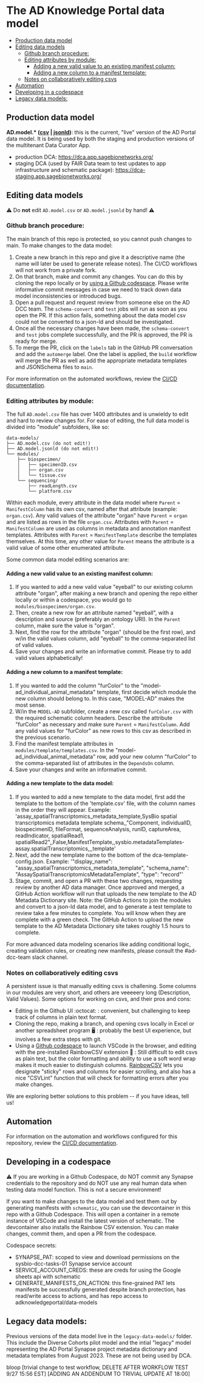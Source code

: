 # The AD Knowledge Portal data model

- [Production data model](#production-data-model)
- [Editing data models](#editing-data-models)
  * [Github branch procedure:](#github-branch-procedure)
  * [Editing attributes by module:](#editing-attributes-by-module)
    + [Adding a new valid value to an existing manifest column:](#adding-a-new-valid-value-to-an-existing-manifest-column)
    + [Adding a new column to a manifest template:](#adding-a-new-column-to-a-manifest-template)
  * [Notes on collaboratively editing csvs](#notes-on-collaboratively-editing-csvs)
- [Automation](#automation)
- [Developing in a codespace](#developing-in-a-codespace)
- [Legacy data models:](#legacy-data-models)            

## Production data model
**AD.model.\* ([csv](https://github.com/adknowledgeportal/data-models/blob/main/AD.model.csv) | [jsonld](https://github.com/adknowledgeportal/data-models/blob/main/AD.model.jsonld))**: this is the current, "live" version of the AD Portal data model. It is being used by both the staging and production versions of the multitenant Data Curator App.

* production DCA: https://dca.app.sagebionetworks.org/
* staging DCA (used by FAIR Data team to test updates to app infrastructure and schematic package): https://dca-staging.app.sagebionetworks.org/

## Editing data models

:warning: Do **not** edit `AD.model.csv` or `AD.model.jsonld` by hand! :warning:

### Github branch procedure:

The main branch of this repo is protected, so you cannot push changes to main. To make changes to the data model:
1. Create a new branch in this repo and give it a descriptive name (the name will later be used to generate release notes). The CI/CD workflows will not work from a private fork.
2. On that branch, make and commit any changes. You can do this by cloning the repo locally or by [using a Github codespace](#developing-in-a-codespace). Please write informative commit messages in case we need to track down data model inconsistencies or introduced bugs.
3. Open a pull request and request review from someone else on the AD DCC team. The `schema-convert` and `test` jobs will run as soon as you open the PR. If this action fails, something about the data model csv could not be converted to a json-ld and should be investigated. 
4. Once all the necessary changes have been made, the `schema-convert` and `test` jobs complete successfully, and the PR is approved, the PR is ready for merge.
5. To merge the PR, click on the `labels` tab in the GitHub PR conversation and add the `automerge` label. One the label is applied, the `build` workflow will merge the PR as well as add the appropriate metadata templates and JSONSchema files to `main`.

For more information on the automated workflows, review the [CI/CD documentation](.github/workflows/README.md).

### Editing attributes by module:

The full `AD.model.csv` file has over 1400 attributes and is unwieldy to edit and hard to review changes for. For ease of editing, the full data model is divided into "module" subfolders, like so:

```
data-models/
├── AD.model.csv (do not edit!)
├── AD.model.jsonld (do not edit!)
└── modules/
    ├── biospecimen/
    │   ├── specimenID.csv
    │   ├── organ.csv
    │   └── tissue.csv
    └── sequencing/
        ├── readLength.csv
        └── platform.csv
```
Within each module, every attribute in the data model where `Parent` = `ManifestColumn` has its own csv, named after that attribute (example: `organ.csv`). Any valid values of the attribute "organ" have `Parent` = `organ` and are listed as rows in the file `organ.csv`. Attributes with `Parent` = `ManifestColumn` are used as columns in metadata and annotation manifest templates. Attributes with `Parent` = `ManifestTemplate` describe the templates themselves. At this time, any other value for `Parent` means the attribute is a valid value of some other enumerated attribute. 

Some common data model editing scenarios are:

#### Adding a new valid value to an existing manifest column: 
1. If you wanted to add a new valid value "eyeball" to our existing column attribute "organ", after making a new branch and opening the repo either locally or within a codespace, you would go to `modules/biospecimen/organ.csv`.
2. Then, create a new row for an attribute named "eyeball", with a description and source (preferably an ontology URI). In the `Parent` column, make sure the value is "organ".
3. Next, find the row for the attribute "organ" (should be the first row), and w/in the valid values column, add "eyeball" to the comma-separated list of valid values.
4. Save your changes and write an informative commit. Please try to add valid values alphabetically!
   
#### Adding a new column to a manifest template: 
1. If you wanted to add the column "furColor" to the "model-ad_individual_animal_metadata" template, first decide which module the new column should belong to. In this case, "MODEL-AD" makes the most sense.
2. W/in the `MODEL-AD` subfolder, create a new csv called `furColor.csv` with the required schematic column headers. Describe the attribute "furColor" as necessary and make sure `Parent` = `ManifestColumn`. Add any valid values for "furColor" as new rows to this csv as described in the previous scenario.
3. Find the manifest template attributes in `modules/template/templates.csv`. In the "model-ad_individual_animal_metadata" row, add your new column "furColor" to the comma-separated list of attributes in the `DependsOn` column.
4. Save your changes and write an informative commit.

#### Adding a new template to the data model:
1. If you wanted to add a new template to the data model, first add the template to the bottom of the 'template.csv' file, with the column names in the order they will appear.
      Example: 'assay_spatialTranscriptomics_metadata_template,SysBio spatial transcriptomics metadata template schema,,"Component, individualID, biospecimenID, fileFormat, sequenceAnalysis, runID, captureArea, readIndicator, spatialRead1, spatialRead2",,False,ManifestTemplate,,sysbio.metadataTemplates-assay.spatialTranscriptomics,,,template'
3. Next, add the new template name to the bottom of the dca-template-config.json.
      Example:
        '"display_name": "assay_spatialTranscriptomics_metadata_template",
        "schema_name": "AssaySpatialTranscriptomicsMetadataTemplate",
        "type": "record"'
5. Stage, commit, and open a PR with these two changes, requesting review by another AD data manager. Once approved and merged, a GitHub Action workflow will run that uploads the new template to the AD Metadata Dictionary site. Note: the GitHub Actions to join the modules and convert to a json-ld data model, and to generate a test template to review take a few minutes to complete. You will know when they are complete with a green check. The GitHub Action to upload the new template to the AD Metadata Dictionary site takes roughly 1.5 hours to complete.

For more advanced data modeling scenarios like adding conditional logic, creating validation rules, or creating new manifests, please consult the #ad-dcc-team slack channel.

### Notes on collaboratively editing csvs

A persistent issue is that manually editing csvs is challening. Some columns in our modules are very short, and others are veeeeery long (Description, Valid Values). Some options for working on csvs, and their pros and cons:

- Editing in the Github UI :octocat: : convenient, but challenging to keep track of columns in plain text format. 
- Cloning the repo, making a branch, and opening csvs locally in Excel or another spreadsheet program 🖥️ : probably the best UI experience, but involves a few extra steps with git.
- Using a [Github codespace](#developing-in-a-codespace) to launch VSCode in the browser, and editing with the pre-installed RainbowCSV extension 🌈 : Still difficult to edit csvs as plain text, but the color formatting and ability to use a soft word wrap makes it much easier to distinguish columns. [RainbowCSV](https://marketplace.visualstudio.com/items?itemName=mechatroner.rainbow-csv) lets you designate "sticky" rows and columns for easier scrolling, and also has a nice "CSVLint" function that will check for formatting errors after you make changes.

We are exploring better solutions to this problem -- if you have ideas, tell us!

## Automation

For information on the automation and workflows configured for this repository, review the [CI/CD documentation](.github/workflows/README.md).
   
## Developing in a codespace

:warning: If you are working in a Github Codespace, do NOT commit any Synapse credentials to the repository and do NOT use any real human data when testing data model function. This is not a secure environment!

If you want to make changes to the data model and test them out by generating manifests with `schematic`, you can use the devcontainer in this repo with a Github Codespace. This will open a container in a remote instance of VSCode and install the latest version of schematic. The devcontainer also installs the Rainbow CSV extension. You can make changes, commit them, and open a PR from the codespace. 

Codespace secrets: 
- SYNAPSE_PAT: scoped to view and download permissions on the sysbio-dcc-tasks-01 Synapse service account
- SERVICE_ACCOUNT_CREDS: these are creds for using the Google sheets api with schematic
- GENERATE_MANIFESTS_ON_ACTION: this fine-grained PAT lets manifests be successfully generated despite branch protection, has read/write access to actions, and has repo access to adknowledgeportal/data-models 

## Legacy data models:
Previous versions of the data model live in the `legacy-data-models/` folder. This include the Diverse Cohorts pilot model and the intial "legacy" model representing the AD Portal Synapse project metadata dictionary and metadata templates from August 2023. These are not being used by DCA.

bloop [trivial change to test workflow, DELETE AFTER WORKFLOW TEST 9/27 15:56 EST] [ADDING AN ADDENDUM TO TRIVIAL UPDATE AT 18:00]
